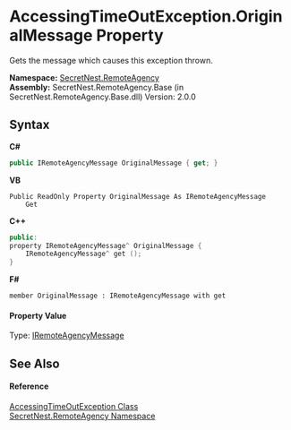 # AccessingTimeOutException.OriginalMessage Property 
 

Gets the message which causes this exception thrown.

**Namespace:**&nbsp;<a href="N_SecretNest_RemoteAgency">SecretNest.RemoteAgency</a><br />**Assembly:**&nbsp;SecretNest.RemoteAgency.Base (in SecretNest.RemoteAgency.Base.dll) Version: 2.0.0

## Syntax

**C#**<br />
``` C#
public IRemoteAgencyMessage OriginalMessage { get; }
```

**VB**<br />
``` VB
Public ReadOnly Property OriginalMessage As IRemoteAgencyMessage
	Get
```

**C++**<br />
``` C++
public:
property IRemoteAgencyMessage^ OriginalMessage {
	IRemoteAgencyMessage^ get ();
}
```

**F#**<br />
``` F#
member OriginalMessage : IRemoteAgencyMessage with get

```


#### Property Value
Type: <a href="T_SecretNest_RemoteAgency_IRemoteAgencyMessage">IRemoteAgencyMessage</a>

## See Also


#### Reference
<a href="T_SecretNest_RemoteAgency_AccessingTimeOutException">AccessingTimeOutException Class</a><br /><a href="N_SecretNest_RemoteAgency">SecretNest.RemoteAgency Namespace</a><br />